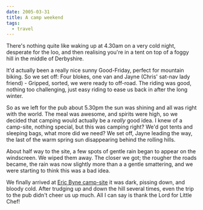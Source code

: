 ```yaml
---
date: 2005-03-31
title: A camp weekend
tags:
  - travel
---
```

There's nothing quite like waking up at 4.30am on a very cold night, desperate for the loo, and then realising you're in a tent on top of a foggy hill in the middle of Derbyshire. 

It'd actually been a really nice sunny Good-Friday, perfect for mountain biking. So we set off: Four blokes, one van and Jayne (Chris' sat-nav lady friend) - Gripped, sorted, we were ready to off-road. The riding was good, nothing too challenging, just easy riding to ease us back in after the long winter. 

So as we left for the pub about 5.30pm the sun was shining and all was right with the world. The meal was awesome, and spirits were high, so we decided that camping would actually be a *really* good idea. I knew of a camp-site, nothing special, but this was camping right? We'd got tents and sleeping bags, what more did we need? We set off, Jayne leading the way, the last of the warm spring sun disappearing behind the rolling hills. 

About half way to the site, a few spots of gentle rain began to appear on the windscreen. We wiped them away. The closer we got; the rougher the roads became, the rain was now slightly more than a a gentle smattering, and we were starting to think this was a bad idea. 

We finally arrived at [Eric Byne camp-site](//www.peakdistrict.org/pubs/access4all/byne.htm) it was dark, pissing down, and bloody cold. After trudging up and down the hill several times, even the trip to the pub didn't cheer us up much. All I can say is thank the Lord for Little Chef!